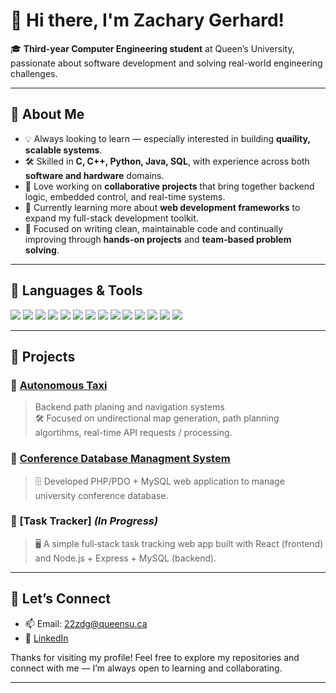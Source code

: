 # 👋 Hi there, I'm Zachary Gerhard!

🎓 **Third-year Computer Engineering student** at Queen’s University, passionate about software development and solving real-world engineering challenges.

---

## 🚀 **About Me**
- 💡 Always looking to learn — especially interested in building **quaility, scalable systems**.
- 🛠️ Skilled in **C, C++, Python, Java, SQL**, with experience across both **software and hardware** domains.
- 🧩 Love working on **collaborative projects** that bring together backend logic, embedded control, and real-time systems.
- 🌱 Currently learning more about **web development frameworks** to expand my full-stack development toolkit.
- 🎯 Focused on writing clean, maintainable code and continually improving through **hands-on projects** and **team-based problem solving**.

---

## 🧰 **Languages & Tools**
<div align="left">
  <img src="https://img.shields.io/badge/C-blue?style=for-the-badge&logo=c&logoColor=white"/>
  <img src="https://img.shields.io/badge/C++-00599C?style=for-the-badge&logo=c%2B%2B&logoColor=white"/>
  <img src="https://img.shields.io/badge/Python-3776AB?style=for-the-badge&logo=python&logoColor=white"/>
  <img src="https://img.shields.io/badge/Java-ED8B00?style=for-the-badge&logo=java&logoColor=white"/>
  <img src="https://img.shields.io/badge/HTML-E34F26?style=for-the-badge&logo=html5&logoColor=white"/>
  <img src="https://img.shields.io/badge/CSS-1572B6?style=for-the-badge&logo=css3&logoColor=white"/>
  <img src="https://img.shields.io/badge/JavaScript-F7DF1E?style=for-the-badge&logo=javascript&logoColor=black"/>
  <img src="https://img.shields.io/badge/React-61DAFB?style=for-the-badge&logo=react&logoColor=white"/>
  <img src="https://img.shields.io/badge/SQL-4479A1?style=for-the-badge&logo=postgresql&logoColor=white"/>
  <img src="https://img.shields.io/badge/Verilog-FF5722?style=for-the-badge"/>
  <img src="https://img.shields.io/badge/Git-F05032?style=for-the-badge&logo=git&logoColor=white"/>
  <img src="https://img.shields.io/badge/Quartus%20Prime-0071C5?style=for-the-badge"/>
  <img src="https://img.shields.io/badge/Qt-41CD52?style=for-the-badge&logo=qt&logoColor=white"/>
  <img src="https://img.shields.io/badge/MATLAB-0076A8?style=for-the-badge&logo=mathworks&logoColor=white"/>
</div>


---

## 📂 **Projects**
### 🔹 [Autonomous Taxi](https://github.com/22zdg/autonomousTaxi-extract.git)
> Backend path planing and navigation systems  
> 🛠️ Focused on undirectional map generation, path planning algortihms, real-time API requests / processing.

### 🔹 [Conference Database Managment System](https://github.com/22zdg/conferenceDBsystem.git)
> 🗄️ Developed PHP/PDO + MySQL web application to manage university conference database.

### 🔹 [Task Tracker] *(In Progress)*
> 🖥️ A simple full‑stack task tracking web app built with React (frontend) and Node.js + Express + MySQL (backend).

---

## 🤝 **Let’s Connect**
- 📫 Email: 22zdg@queensu.ca  
- 🔗 [LinkedIn](www.linkedin.com/in/zachary-gerhard-769ab1252)

Thanks for visiting my profile! Feel free to explore my repositories and connect with me — I’m always open to learning and collaborating.

---
